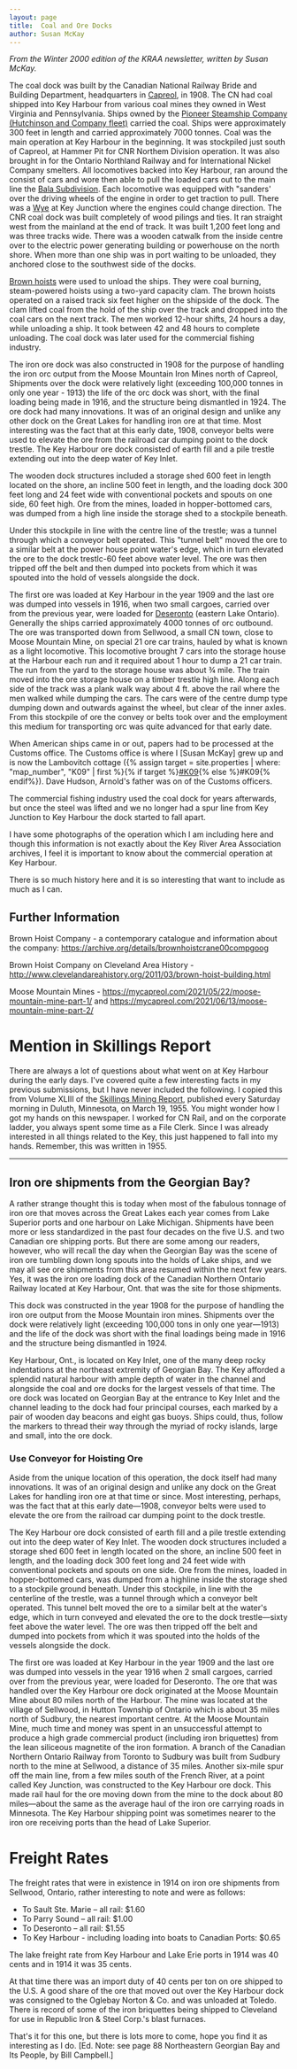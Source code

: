 ```yaml
---
layout: page
title:  Coal and Ore Docks
author: Susan McKay
---
```


*From the Winter 2000 edition of the KRAA newsletter, written by Susan McKay.*

The coal dock was built by the Canadian National Railway Bride and Building Department, headquarters in [Capreol](https://en.wikipedia.org/wiki/Capreol), in 1908. The CN had coal shipped into Key Harbour from various coal mines they owned in West Virginia and Pennsylvania. Ships owned by the [Pioneer Steamship Company (Hutchinson and Company fleet)](https://www.victoriaharbourhistory.com/pioneer-steamship-line/#:~:text=Pioneer%20Steamship%20Line%20William%20Irving%E2%80%99s%20Pioneer%20Line%20was,in%20Victoria%20as%20The%20British%20Columbia%20Coastal%20Service.) carried the coal. Ships were approximately 300 feet in length and carried approximately 7000 tonnes. Coal was the main operation at Key Harbour in the beginning. It was stockpiled just south of Capreol, at Hammer Pit for CNR Northem Division operation. It was also brought in for the Ontario Northland Railway and for International Nickel Company smelters. All locomotives backed into Key Harbour, ran around the consist of cars and wore then able to pull the loaded cars out to the main line the [Bala Subdivision](http://www.cnr-in-ontario.com/Subdivisions/Bala.html). Each locomotive was equipped with "sanders' over the driving wheels of the engine in order to get traction to pull. There was a [Wye](https://en.wikipedia.org/wiki/Wye_(rail)) at Key Junction where the engines could change direction. The CNR coal dock was built completely of wood pilings and ties. It ran straight west from the mainland at the end of track. It was built 1,200 feet long and was three tracks wide. There was a wooden catwalk from the inside centre over to the electric power generating building or powerhouse on the north shore. When more than one ship was in port waiting to be unloaded, they anchored close to the southwest side of the docks.

[Brown hoists](https://th.bing.com/th/id/R.c2c6cda56a1dedf6157cc7d70e4e626b?rik=wBFGokcSqakonw&riu=http%3a%2f%2fimg.auctiva.com%2fimgdata%2f2%2f7%2f9%2f0%2f2%2f3%2fwebimg%2f393245512_o.jpg&ehk=YuKbJn2QfGrQlkSEZM7klkbZvvshfBLI%2bbu5Q%2fGZDT0%3d&risl=&pid=ImgRaw&r=0) were used to unload the ships. They were coal burning, steam-powered hoists using a two-yard capacity clam. The brown hoists operated on a raised track six feet higher on the shipside of the dock. The clam lifted coal from the hold of the ship over the track and dropped into the coal cars on the next track. The men worked 12-hour shifts, 24 hours a day, while unloading a ship. It took between 42 and 48 hours to complete unloading. The coal dock was later used for the commercial fishing industry.

The iron ore dock was also constructed in 1908 for the purpose of handling the iron orc output from the Moose Mountain Iron Mines north of Capreol, Shipments over the dock were relatively light (exceeding 100,000 tonnes in only one year - 1913) the life of the orc dock was short, with the final loading being made in 1916, and the structure being dismantled in 1924. The ore dock had many innovations. It was of an original design and unlike any other dock on the Great Lakes for handling iron ore at that time. Most interesting was the fact that at this early date, 1908, conveyor belts were used to elevate the ore from the railroad car dumping point to the dock trestle. The Key Harbour ore dock consisted of earth fill and a pile trestle extending out into the deep water of Key Inlet. 

The wooden dock structures included a storage shed 600 feet in length located on the shore, an incline 500 feet in length, and the loading dock 300 feet long and 24 feet wide with conventional pockets and spouts on one side, 60 feet high. Ore from the mines, loaded in hopper-bottomed cars, was dumped from a high line inside the storage shed to a stockpile beneath.

Under this stockpile in line with the centre line of the trestle; was a tunnel through which a conveyor belt operated. This "tunnel belt" moved the ore to a similar belt at the power house point water's edge, which in turn elevated the ore to the dock trestlc-60 feet above water level. The ore was then tripped off the belt and then dumped into pockets from which it was spouted into the hold of vessels alongside the dock.

The first ore was loaded at Key Harbour in the year 1909 and the last ore was dumped into vessels in 1916, when two small cargoes, carried over from the previous year, were loaded for [Deseronto](https://en.wikipedia.org/wiki/Deseronto) (eastern Lake Ontario). Generally the ships carried approximately 4000 tonnes of orc outbound. The ore was transported down from Sellwood, a small CN town, close to Moose Mountain Mine, on special 21 ore car trains, hauled by what is known as a light locomotive. This locomotive brought 7 cars into the storage house at the Harbour each run and it required about 1 hour to dump a 21 car train. The run from the yard to the storage house was about ¾ mile. The train moved into the ore storage house on a timber trestle high line. Along each side of the track was a plank walk way about 4 ft. above the rail where the men walked while dumping the cars. The cars were of the centre dump type dumping down and outwards against the wheel, but clear of the inner axles. From this stockpile of ore the convey or belts took over and the employment this medium for transporting orc was quite advanced for that early date.

When American ships came in or out, papers had to be processed at the Customs office. The Customs office is where I [Susan McKay] grew up and is now the Lambovitch cottage ({% assign target = site.properties | where: "map_number", "K09" | first %}{% if target %}<a href="{{site.baseurl}}{{ target.url }}">#K09</a>{% else %}#K09{% endif%}). Dave Hudson, Arnold's father was on of the Customs officers. 

The commercial fishing industry used the coal dock for years afterwards, but once the steel was lifted and we no longer had a spur line from Key Junction to Key Harbour the dock started to fall apart.

I have some photographs of the operation which I am including here and though this information is not exactly about the Key River Area Association archives, I feel it is important to know about the commercial operation at Key Harbour.

There is so much history here and it is so interesting that want to include as much as I can.

## Further Information

Brown Hoist Company - a contemporary catalogue and information about the company: https://archive.org/details/brownhoistcrane00compgoog

Brown Hoist Company on Cleveland Area History - http://www.clevelandareahistory.org/2011/03/brown-hoist-building.html

Moose Mountain Mines - https://mycapreol.com/2021/05/22/moose-mountain-mine-part-1/ and https://mycapreol.com/2021/06/13/moose-mountain-mine-part-2/

# Mention in Skillings Report 

There are always a lot of questions about what went on at Key Harbour during the early days. I've covered quite a few interesting facts in my previous submissions, but I have never included the following. I copied this from Volume XLIII of the [Skillings Mining Report](https://skillings.net), published every Saturday morning in Duluth, Minnesota, on March 19, 1955. You might wonder how I got my hands on this newspaper. I worked for CN Rail, and on the corporate ladder, you always spent some time as a File Clerk. Since I was already interested in all things related to the Key, this just happened to fall into my hands.
Remember, this was written in 1955.

---

## Iron ore shipments from the Georgian Bay? 

A rather strange thought this is today when most of the fabulous tonnage of iron ore that moves across the Great Lakes each year comes from Lake Superior ports and one harbour on Lake Michigan. Shipments have been more or less standardized in the past four decades on the five U.S. and two Canadian ore shipping ports. But there are some among our readers, however, who will recall the day when the Georgian Bay was the scene of iron ore tumbling down long spouts into the holds of Lake ships, and we may all see ore shipments from this area resumed within the next few years. Yes, it was the iron ore loading dock of the Canadian Northern Ontario Railway located at Key Harbour, Ont. that was the site for those shipments.

This dock was constructed in the year 1908 for the purpose of handling the iron ore output from the Moose Mountain iron mines. Shipments over the dock were relatively light (exceeding 100,000 tons in only one year—1913) and the life of the dock was short with the final loadings being made in 1916 and the structure being dismantled in 1924.

Key Harbour, Ont., is located on Key Inlet, one of the many deep rocky indentations at the northeast extremity of Georgian Bay. The Key afforded a splendid natural harbour with ample depth of water in the channel and alongside the coal and ore docks for the largest vessels of that time. The ore dock was located on Georgian Bay at the entrance to Key Inlet and the channel leading to the dock had four principal courses, each marked by a pair of wooden day beacons and eight gas buoys. Ships could, thus, follow the markers to thread their way through the myriad of rocky islands, large and small, into the ore dock.

### Use Conveyor for Hoisting Ore
Aside from the unique location of this operation, the dock itself had many innovations. It was of an original design and unlike any dock on the Great Lakes for handling iron ore at that time or since. Most interesting, perhaps, was the fact that at this early date—1908, conveyor belts were used to elevate the ore from the railroad car dumping point to the dock trestle.

The Key Harbour ore dock consisted of earth fill and a pile trestle extending out into the deep water of Key Inlet. The wooden dock structures included a storage shed 600 feet in length located on the shore, an incline 500 feet in length, and the loading dock 300 feet long and 24 feet wide with conventional pockets and spouts on one side. Ore from the mines, loaded in hopper-bottomed cars, was dumped from a highline inside the storage shed to a stockpile ground beneath. Under this stockpile, in line with the centerline of the trestle, was a tunnel through which a conveyor belt operated. This tunnel belt moved the ore to a similar belt at the water's edge, which in turn conveyed and elevated the ore to the dock trestle—sixty feet above the water level. The ore was then tripped off the belt and dumped into pockets from which it was spouted into the holds of the vessels alongside the dock.

The first ore was loaded at Key Harbour in the year 1909 and the last ore was dumped into vessels in the year 1916 when 2 small cargoes, carried over from the previous year, were loaded for Deseronto. The ore that was handled over the Key Harbour ore dock originated at the Moose Mountain Mine about 80 miles north of the Harbour. The mine was located at the village of Sellwood, in Hutton Township of Ontario which is about 35 miles north of Sudbury, the nearest important centre. At the Moose Mountain Mine, much time and money was spent in an unsuccessful attempt to produce a high grade commercial product (including iron briquettes) from the lean siliceous magnetite of the iron formation. A branch of the Canadian Northern Ontario Railway from Toronto to Sudbury was built from Sudbury north to the mine at Sellwood, a distance of 35 miles. Another six-mile spur off the main line, from a few miles south of the French River, at a point called Key Junction, was constructed to the Key Harbour ore dock. This made rail haul for the ore moving down from the mine to the dock about 80 miles—about the same as the average haul of the iron ore carrying roads in Minnesota. The Key Harbour shipping point was sometimes nearer to the iron ore receiving ports than the head of Lake Superior.

# Freight Rates

The freight rates that were in existence in 1914 on iron ore shipments from Sellwood, Ontario, rather interesting to note and were as follows:

- To Sault Ste. Marie – all rail: $1.60
- To Parry Sound – all rail: $1.00
- To Deseronto – all rail: $1.55
- To Key Harbour - including loading into boats to Canadian Ports: $0.65

The lake freight rate from Key Harbour and Lake Erie ports in 1914 was 40 cents and in 1914 it was 35 cents.

At that time there was an import duty of 40 cents per ton on ore shipped to the U.S. A good share of the ore that moved out over the Key Harbour dock was consigned to the Oglebay Norton & Co. and was unloaded at Toledo. There is record of some of the iron briquettes being shipped to Cleveland for use in Republic Iron & Steel Corp.'s blast furnaces.

That's it for this one, but there is lots more to come, hope you find it as interesting as I do.
[Ed. Note: see page 88 Northeastern Georgian Bay and Its People, by Bill Campbell.]
